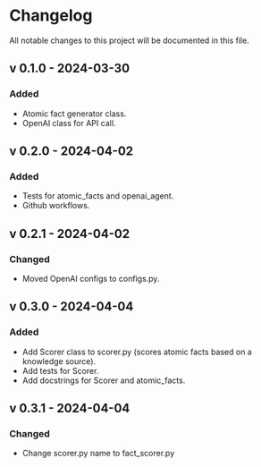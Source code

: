 # Changelog

All notable changes to this project will be documented in this file.

<!-- ## [Unreleased] -->

## v 0.1.0 - 2024-03-30

### Added

- Atomic fact generator class.
- OpenAI class for API call.

## v 0.2.0 - 2024-04-02

### Added

- Tests for atomic_facts and openai_agent.
- Github workflows.

## v 0.2.1 - 2024-04-02

### Changed

- Moved OpenAI configs to configs.py.

## v 0.3.0 - 2024-04-04

### Added

- Add Scorer class to scorer.py (scores atomic facts based on a knowledge source).
- Add tests for Scorer.
- Add docstrings for Scorer and atomic_facts.

## v 0.3.1 - 2024-04-04

### Changed

- Change scorer.py name to fact_scorer.py

<!--
### Added

### Changed

### Deprecated

### Removed

### Fixed

### Security
-->

